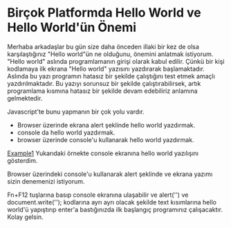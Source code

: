 # Birçok Platformda Hello World ve Hello World'ün Önemi

Merhaba arkadaşlar bu gün size daha önceden illaki bir kez de olsa karşılaştığınız "Hello world"ün ne olduğunu, önemini anlatmak istiyorum. "Hello world" aslında programlamanın girişi olarak kabul edilir. Çünkü bir kişi kodlamaya ilk ekrana "Hello world" yazısını yazdırarak başlamaktadır. Aslında bu yazı programın hatasız bir şekilde çalıştığını test etmek amaçlı yazdırılmaktadır. Bu yazıyı sorunsuz bir şekilde çalıştırabilirsek, artık programlama kısmına hatasız bir şekilde devam edebiliriz anlamına gelmektedir.

Javascript'te bunu yapmanın bir çok yolu vardır.

- Browser üzerinde ekrana alert şeklinde hello world yazdırmak.
- console da hello world yazdırmak.
- browser üzerinde console'u kullanarak hello world yazdırmak.

[Example1](https://codepen.io/sumeyyeyegen/pen/VwKOjOO)
Yukarıdaki örnekte console ekranına hello world yazılışını gösterdim. 

Browser üzerindeki console'u kullanarak alert şeklinde ve ekrana yazımı sizin denemenizi istiyorum.

Fn+F12 tuşlarına basıp console ekranına ulaşabilir ve alert('') ve document.write(''); kodlarına ayrı ayrı olacak şekilde text kısımlarına hello world'ü yapıştırıp enter'a bastığınızda ilk başlangıç programınız çalışacaktır. Kolay gelsin.